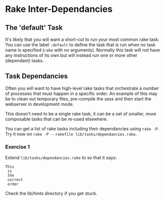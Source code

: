 # Rake Inter-Dependancies

## The 'default' Task

It's likely that you will want a short-cut to run your most common rake task. You can use the label `:default` to define the task that is run when no task name is specified (`rake` with no arguments). Normally this task will not have any instructions of its own but will instead run one or more other (dependant) tasks.

## Task Dependancies

Often you will want to have high-level rake tasks that orchestrate a number of processes that must happen in a specific order. An example of this may be to clean out temporary files, pre-compile the sass and then start the webserver in development mode.

This doesn't need to be a single rake task, it can be a set of smaller, more composable tasks that can be re-used elsewhere.

You can get a list of rake tasks including their dependancies using `rake -P`. Try it now on `rake -P --rakefile lib/tasks/dependancies.rake`.

### Exercise 1

Extend `lib/tasks/dependancies.rake` to so that it says:
```
This
 is
 the
 correct
 order
```
Check the lib/hints directory if you get stuck.
